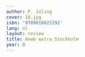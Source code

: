 ```yaml
---
author: P. Juling
cover: 18.jpg
isbn: '9789018022292'
lang: nl
layout: review
title: Anwb extra Stockholm
year: 0
---
```


